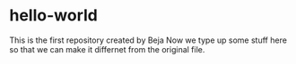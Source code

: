 # hello-world
This is the first repository created by Beja
Now we type up some stuff here so that we can make it differnet from the original file. 
